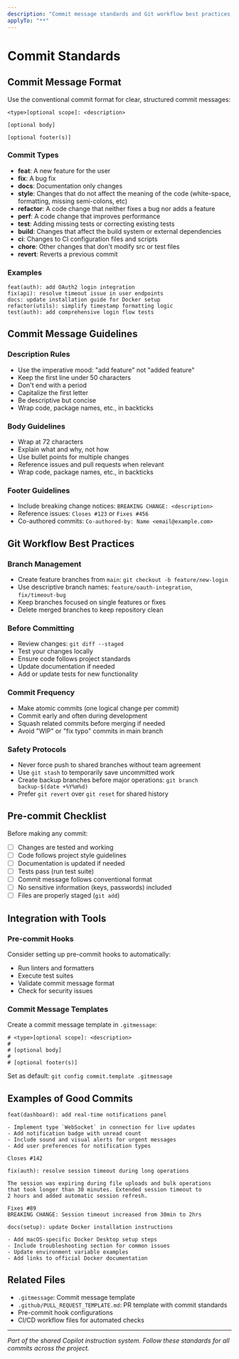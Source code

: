 ```yaml
---
description: "Commit message standards and Git workflow best practices."
applyTo: "**"
---
```


# Commit Standards

## Commit Message Format

Use the conventional commit format for clear, structured commit messages:

```
<type>[optional scope]: <description>

[optional body]

[optional footer(s)]
```

### Commit Types

- **feat**: A new feature for the user
- **fix**: A bug fix
- **docs**: Documentation only changes
- **style**: Changes that do not affect the meaning of the code (white-space, formatting, missing semi-colons, etc)
- **refactor**: A code change that neither fixes a bug nor adds a feature
- **perf**: A code change that improves performance
- **test**: Adding missing tests or correcting existing tests
- **build**: Changes that affect the build system or external dependencies
- **ci**: Changes to CI configuration files and scripts
- **chore**: Other changes that don't modify src or test files
- **revert**: Reverts a previous commit

### Examples

```
feat(auth): add OAuth2 login integration
fix(api): resolve timeout issue in user endpoints
docs: update installation guide for Docker setup
refactor(utils): simplify timestamp formatting logic
test(auth): add comprehensive login flow tests
```

## Commit Message Guidelines

### Description Rules

- Use the imperative mood: "add feature" not "added feature"
- Keep the first line under 50 characters
- Don't end with a period
- Capitalize the first letter
- Be descriptive but concise
- Wrap code, package names, etc., in backticks

### Body Guidelines

- Wrap at 72 characters
- Explain what and why, not how
- Use bullet points for multiple changes
- Reference issues and pull requests when relevant
- Wrap code, package names, etc., in backticks

### Footer Guidelines

- Include breaking change notices: `BREAKING CHANGE: <description>`
- Reference issues: `Closes #123` or `Fixes #456`
- Co-authored commits: `Co-authored-by: Name <email@example.com>`

## Git Workflow Best Practices

### Branch Management

- Create feature branches from `main`: `git checkout -b feature/new-login`
- Use descriptive branch names: `feature/oauth-integration`, `fix/timeout-bug`
- Keep branches focused on single features or fixes
- Delete merged branches to keep repository clean

### Before Committing

- Review changes: `git diff --staged`
- Test your changes locally
- Ensure code follows project standards
- Update documentation if needed
- Add or update tests for new functionality

### Commit Frequency

- Make atomic commits (one logical change per commit)
- Commit early and often during development
- Squash related commits before merging if needed
- Avoid "WIP" or "fix typo" commits in main branch

### Safety Protocols

- Never force push to shared branches without team agreement
- Use `git stash` to temporarily save uncommitted work
- Create backup branches before major operations: `git branch backup-$(date +%Y%m%d)`
- Prefer `git revert` over `git reset` for shared history

## Pre-commit Checklist

Before making any commit:

- [ ] Changes are tested and working
- [ ] Code follows project style guidelines
- [ ] Documentation is updated if needed
- [ ] Tests pass (run test suite)
- [ ] Commit message follows conventional format
- [ ] No sensitive information (keys, passwords) included
- [ ] Files are properly staged (`git add`)

## Integration with Tools

### Pre-commit Hooks

Consider setting up pre-commit hooks to automatically:

- Run linters and formatters
- Execute test suites
- Validate commit message format
- Check for security issues

### Commit Message Templates

Create a commit message template in `.gitmessage`:

```
# <type>[optional scope]: <description>
# 
# [optional body]
# 
# [optional footer(s)]
```

Set as default: `git config commit.template .gitmessage`

## Examples of Good Commits

```
feat(dashboard): add real-time notifications panel

- Implement type `WebSocket` in connection for live updates
- Add notification badge with unread count
- Include sound and visual alerts for urgent messages
- Add user preferences for notification types

Closes #142
```

```
fix(auth): resolve session timeout during long operations

The session was expiring during file uploads and bulk operations
that took longer than 30 minutes. Extended session timeout to
2 hours and added automatic session refresh.

Fixes #89
BREAKING CHANGE: Session timeout increased from 30min to 2hrs
```

```
docs(setup): update Docker installation instructions

- Add macOS-specific Docker Desktop setup steps
- Include troubleshooting section for common issues
- Update environment variable examples
- Add links to official Docker documentation
```

## Related Files

- `.gitmessage`: Commit message template
- `.github/PULL_REQUEST_TEMPLATE.md`: PR template with commit standards
- Pre-commit hook configurations
- CI/CD workflow files for automated checks

---

*Part of the shared Copilot instruction system. Follow these standards for all commits across the project.*
